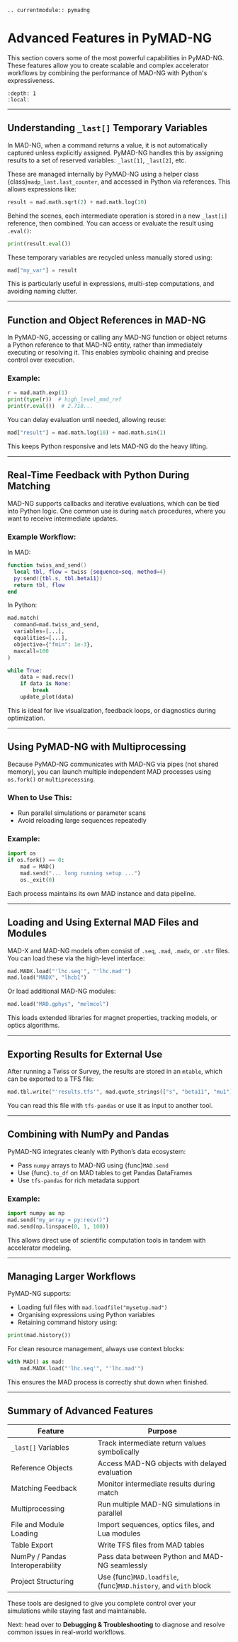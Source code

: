 ```{eval-rst}
.. currentmodule:: pymadng
```

# Advanced Features in PyMAD-NG

This section covers some of the most powerful capabilities in PyMAD-NG. These features allow you to create scalable and complex accelerator workflows by combining the performance of MAD-NG with Python's expressiveness.

```{contents}
:depth: 1
:local:
```

---

## Understanding `_last[]` Temporary Variables

In MAD-NG, when a command returns a value, it is not automatically captured unless explicitly assigned. PyMAD-NG handles this by assigning results to a set of reserved variables: `_last[1]`, `_last[2]`, etc.

These are managed internally by PyMAD-NG using a helper class {class}`madp_last.last_counter`, and accessed in Python via references. This allows expressions like:

```python
result = mad.math.sqrt(2) + mad.math.log(10)
```

Behind the scenes, each intermediate operation is stored in a new `_last[i]` reference, then combined. You can access or evaluate the result using `.eval()`:

```python
print(result.eval())
```

These temporary variables are recycled unless manually stored using:

```python
mad["my_var"] = result
```

This is particularly useful in expressions, multi-step computations, and avoiding naming clutter.

---

## Function and Object References in MAD-NG

In PyMAD-NG, accessing or calling any MAD-NG function or object returns a Python reference to that MAD-NG entity, rather than immediately executing or resolving it. This enables symbolic chaining and precise control over execution.

### Example:
```python
r = mad.math.exp(1)
print(type(r))  # high_level_mad_ref
print(r.eval())  # 2.718...
```

You can delay evaluation until needed, allowing reuse:
```python
mad["result"] = mad.math.log(10) + mad.math.sin(1)
```

This keeps Python responsive and lets MAD-NG do the heavy lifting.

---

## Real-Time Feedback with Python During Matching

MAD-NG supports callbacks and iterative evaluations, which can be tied into Python logic. One common use is during `match` procedures, where you want to receive intermediate updates.

### Example Workflow:
In MAD:
```lua
function twiss_and_send()
  local tbl, flow = twiss {sequence=seq, method=4}
  py:send({tbl.s, tbl.beta11})
  return tbl, flow
end
```

In Python:
```python
mad.match(
  command=mad.twiss_and_send,
  variables=[...],
  equalities=[...],
  objective={"fmin": 1e-3},
  maxcall=100
)

while True:
    data = mad.recv()
    if data is None:
        break
    update_plot(data)
```

This is ideal for live visualization, feedback loops, or diagnostics during optimization.

---

## Using PyMAD-NG with Multiprocessing

Because PyMAD-NG communicates with MAD-NG via pipes (not shared memory), you can launch multiple independent MAD processes using `os.fork()` or `multiprocessing`.

### When to Use This:
- Run parallel simulations or parameter scans
- Avoid reloading large sequences repeatedly

### Example:
```python
import os
if os.fork() == 0:
    mad = MAD()
    mad.send("... long running setup ...")
    os._exit(0)
```

Each process maintains its own MAD instance and data pipeline.

---

## Loading and Using External MAD Files and Modules

MAD-X and MAD-NG models often consist of `.seq`, `.mad`, `.madx`, or `.str` files. You can load these via the high-level interface:

```python
mad.MADX.load("'lhc.seq'", "'lhc.mad'")
mad.load("MADX", "lhcb1")
```

Or load additional MAD-NG modules:
```python
mad.load("MAD.gphys", "melmcol")
```

This loads extended libraries for magnet properties, tracking models, or optics algorithms.

---

## Exporting Results for External Use

After running a Twiss or Survey, the results are stored in an `mtable`, which can be exported to a TFS file:

```python
mad.tbl.write("'results.tfs'", mad.quote_strings(["s", "beta11", "mu1"]))
```

You can read this file with `tfs-pandas` or use it as input to another tool.

---

## Combining with NumPy and Pandas

PyMAD-NG integrates cleanly with Python’s data ecosystem:

- Pass `numpy` arrays to MAD-NG using {func}`MAD.send`
- Use {func}`.to_df` on MAD tables to get Pandas DataFrames
- Use `tfs-pandas` for rich metadata support

### Example:
```python
import numpy as np
mad.send("my_array = py:recv()")
mad.send(np.linspace(0, 1, 100))
```

This allows direct use of scientific computation tools in tandem with accelerator modeling.

---

## Managing Larger Workflows

PyMAD-NG supports:
- Loading full files with `mad.loadfile("mysetup.mad")`
- Organising expressions using Python variables
- Retaining command history using:

```python
print(mad.history())
```

For clean resource management, always use context blocks:
```python
with MAD() as mad:
    mad.MADX.load("'lhc.seq'", "'lhc.mad'")
```

This ensures the MAD process is correctly shut down when finished.

---

## Summary of Advanced Features

| Feature                         | Purpose                                          |
|---------------------------------|--------------------------------------------------|
| `_last[]` Variables             | Track intermediate return values symbolically    |
| Reference Objects               | Access MAD-NG objects with delayed evaluation    |
| Matching Feedback               | Monitor intermediate results during match        |
| Multiprocessing                 | Run multiple MAD-NG simulations in parallel      |
| File and Module Loading         | Import sequences, optics files, and Lua modules  |
| Table Export                    | Write TFS files from MAD tables                  |
| NumPy / Pandas Interoperability  | Pass data between Python and MAD-NG seamlessly   |
| Project Structuring             | Use {func}`MAD.loadfile`, {func}`MAD.history`, and `with` block  |

These tools are designed to give you complete control over your simulations while staying fast and maintainable.

Next: head over to **Debugging & Troubleshooting** to diagnose and resolve common issues in real-world workflows.

